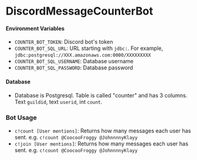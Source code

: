 # DiscordMessageCounterBot
#### Environment Variables
- `COUNTER_BOT_TOKEN`: Discord bot's token
- `COUNTER_BOT_SQL_URL`: URL starting with `jdbc:`. For example, `jdbc:postgresql://XXX.amazonaws.com:0000/XXXXXXXXX`
- `COUNTER_BOT_SQL_USERNAME`: Database username
- `COUNTER_BOT_SQL_PASSWORD`: Database password

#### Database
- Database is Postgresql. Table is called "counter" and has 3 columns. Text `guildid`, text `userid`, int `count`.

### Bot Usage
- `c!count [User mentions]`: Returns how many messages each user has sent. e.g. `c!count @CoocooFroggy @JohnnnnyKlayy`
- `c!join [User mentions]`: Returns how many messages each user has sent. e.g. `c!count @CoocooFroggy @JohnnnnyKlayy`
